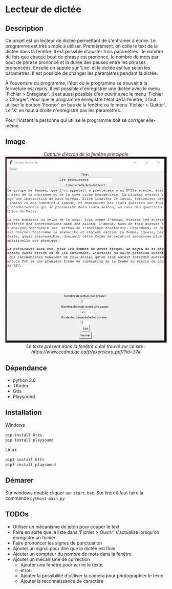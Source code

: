 # Lecteur de dictée

## Description

Ce projet est un lecteur de dictée permettant de s'entrainer à écrire. Le programme est très simple à utiliser. Premièrement, on colle le text de la dictée dans la fenêtre. Il est possible d'ajuster trois paramètres : le nombre de fois que chaque bout de phrase est prononcé, le nombre de mots par bout de phrase prononcé et la durée des pauses entre les phrases prononcées. Ensuite on appuie sur 'Lire' et la dictée est lue selon les paramètres. Il est possible de changer les paramètres pendant la dictée. 

À l'ouverture du programme, l'état où le programme se trouvait à la fermeture est repris. Il est possible d'enregistrer une dictée avec le menu 'Fichier > Enregister'. Il est aussi possible d'en ouvrir avec le menu 'Fichier > Charger'. Pour que le programme enregistre l'état de la fenêtre, il faut utiliser le bouton 'Fermer' en bas de la fenêtre ou le menu 'Fichier > Quitter'. Le 'X' en haut à droite n'enregistre pas les paramètres.

Pour l'instant la personne qui utilise le programme doit se corriger elle-même.

## Image
<p align=center>
   <i>Capture d'écran de la fenêtre principale</i><br/>
   <img src="img/demo_readme.JPG" alt="Apperçu de la fenêtre principale" /><br/>
   <i>Le texte présent dans la fenêtre a été trouvé sur ce site : https://www.ccdmd.qc.ca/fr/exercices_pdf/?id=37#</i>
</p>

## Dépendance

* python 3.6 
* TKinter 
* Gtts 
* Playsound

## Installation

Windows 
```
pip install Gtts
pip install playsound 
```

Linux 
```
pip3 install Gtts
pip3 install playsound 
```

## Démarer

Sur windows double cliquer sur `start.bat`. Sur linux il faut faire la commande `python3 main.py`

## TODOs

* Utiliser un mécanisme de jeton pour couper le text 
* Faire en sorte que la liste dans 'Fichier > Ouvrir' s'actualise lorsqu'on enregistre un fichier
* Faire prononcer les signes de ponctuation
* Ajouter un signal pour dire que la dictée est finie
* Ajouter un compteur du nombre de mots dans la fenêtre
* Ajouter un mécanisme de correction 
    * Ajouter une fenêtre pour écrire le texte 
    * et/ou 
    * Ajouter la possibilité d'utiliser la caméra pour photographier le texte 
    * Ajouter la reconnaissance de caractère 
